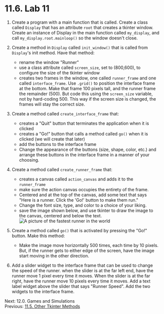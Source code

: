 # 11.6. Lab 11

1. Create a program with a main function that is called. Create a class called `Display` that has an attribute `root`
   that creates a tkinter window. Create an instance of Display in the main function called `my_display`, and call
   `my_display.root.mainloop()` so the window doesn't close.

2. Create a method in `Display` called `init_window()` that is called from `Display`'s init method. Have that method:

   - rename the window "Runner"
   - use a class attribute called `screen_size`, set to (800,600), to configure the size of the tkinter window
   - creates two frames in the window, one called `runner_frame` and one called `interface_frame`. Use `.grid()` to
     position the interface frame at the bottom. Make that frame 100 pixels tall, and the runner frame the remainder
     (500). But code this using the `screen_size` variable, not by hard-coding 500. This way if the screen size is
     changed, the frames will stay the correct size.

3. Create a method called `create_interface_frame` that:

   - creates a "Quit" button that terminates the application when it is clicked
   - creates a "Go!" button that calls a method called `go()` when it is clicked (we will create that later)
   - add the buttons to the interface frame
   - Change the appearance of the buttons (size, shape, color, etc.) and arrange these buttons in the interface frame in
     a manner of your choosing.

4. Create a method called `create_runner_frame` that:

   - creates a canvas called `action_canvas` and adds it to the `runner_frame`
   - make sure the action canvas occupies the entirety of the frame.
   - Centered and at the top of the canvas, add some text that says "Here is a runner. Click the 'Go!' button to make
     them run."
   - Change the font size, type, and color to a choice of your liking.
   - save the image shown below, and use tkinter to draw the image to the canvas, centered and below the text.
     ![A picture of the fastest runner in the world](../images/runner.gif)

5. Create a method called `go()` that is activated by pressing the "Go!" button. Make this method:

   - Make the image move horizontally 500 times, each time by 10 pixels. But, if the runner gets to either edge of the
     screen, have the image start moving in the other direction.

6. Add a slider widget to the interface frame that can be used to change the speed of the runner. when the slider is at
   the far left end, have the runner move 1 pixel every time it moves. When the slider is at the far right, have the
   runner move 10 pixels every time it moves. Add a text label widget above the slider that says "Runner Speed". Add the
   two widgets to the interface frame.

Next: 12.0. Games and Simulations<br>
Previous: [11.5. Other Tkinter Methods](11.5.%20Other%20Tkinter%20Methods.md)
